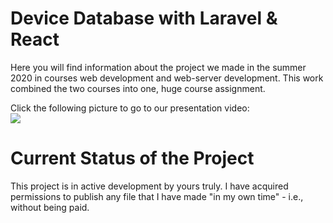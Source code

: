 # Device Database with Laravel & React
Here you will find information about the project we made in the summer 2020 in courses web development and web-server development. This work combined the two courses into one, huge course assignment.

Click the following picture to go to our presentation video:<br/>
[![](http://img.youtube.com/vi/FTuJoErPsvg/0.jpg)](http://www.youtube.com/watch?v=FTuJoErPsvg "Laitetietokanta esitelmä")
  
# Current Status of the Project
This project is in active development by yours truly. I have acquired permissions to publish any file that I have made "in my own time" - i.e., without being paid.
